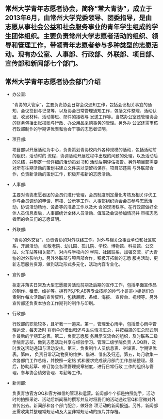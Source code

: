**常州大学青年志愿者协会，简称“常大青协”，成立于2013年6月，由常州大学党委领导、团委指导，是由志愿从事社会公益和社会服务事业的青年学生组成的学生团体组织。主要负责常州大学志愿者活动的组织、领导和管理工作，带领青年志愿者参与多种类型的志愿活动。现有办公室、人事部、行政部、外联部、项目部、宣传部和新闻部七个部门。**
---
## 常州大学青年志愿者协会部门介绍

- 办公室:

  “青协的大管家”，主要负责协会日常会议通知工作，包括会议相关事宜的通知、会议签到与记录等，以及协会日常管理通知工作，包括文件整理、活动认证、收发材料、活动排班、邮件的接收与 发送工作等。当然办公室还管理协会的财务包括出账报账与行政、办公用品采购事务的管理。另外办 公室还需审核行政部制作的学期评优表和协会干事的志愿者证明。

- 项目部:

  项目部以开展活动为中心，负责策划青协校内外各种规模的活动，包括活动前的组织，活动时的 流程，协调活动开展过程中出现的问题的处理，以及活动后的总结，并制定一份详细的活动策划书和 活动后期评估报告。另外项目部需要对所有往期活动的策划书建立文件夹以便留档保存。项目部还需 与外联部合作，负责新活动的策划工作，积极开拓新的志愿活动。

- 人事部:

  主要对青协志愿者团的会员们进行管理，会员制度制定量化考核及相关评优工作与会员调动的申请、审核、公示等工作。人事部组织协会会员参与志愿活动，协调活动场地、设备等的准备工作以及大 会的现场秩序。在行政部做好全体人员信息表后，人事部统计全体人员活动、值班及会议参加情况并 审核志愿者团的会员们的志愿证明。

- 外联部:

  “青协的外交官”，负责青协的对外联络工作。对外与相关企事业单位和社区联系，开展活动， 如敬老院、幼儿园、孤儿院、学校、博物馆、科技馆、公交站、火车站等相关部门，对内与学校内的 学院、社团联系，加强交流，扩大青协的对外影响力。另外外联部与项目部合作，积极开拓新的志愿 服务活动，更新志愿服务资源，做到活动形式多元化，活动内容专业化。

- 宣传部:

  拟定并落实日常及大型志愿服务活动前期及后期的宣传工作，包括平面宣传品的制作、租借、维护等。拥有PS,PR,AE等专业技能的帅气小哥哥小姐姐们负责制作每次活动的宣传资料，包括展牌、条幅、海报、 宣传单、视频等。另外宣传部还负责本协会工作期刊的制作与印刷。

- 行政部:

  行政部的职能较多，且听我一一道来。第一，管理爱心雨伞，包括爱心雨伞管理运营，每天及时 将雨伞的借出归还与丢失情况汇总，并按每周的汇总形式制作最后的学期汇总表。第二，负责志愿服 务展示交流会的组织，及时联系二级学院青志部，做到志愿活动共享与经验学习。管理二级学院负责 人QQ群，及时发送活动通知与活动安排。第三，负责制作人员信息表、空课表、学期评优表。第四， 负责日常活动物资的维护、借进、借出及归还。第五，每月收集一次各部门工作总结，并按照一定格 式和要求完成该月部门工作总结整理。最后，协助起草、修订协会各项管理规章制度，进行日常行政 工作的组织与管理，参与协会绩效管理、考勤等工作。

- 新闻部:

  负责青协官方QQ和官方微信的管理和运营。新闻部个个都是拍照能手，活动时的拍照采访、活动后新闻稿的撰写并及时将我们的活动通过官Q和官微对外宣传出去。新闻部和各个部门配合，做好各 项活动的新闻报道。另外，新闻部还需收集并整理常规活动及大型非常规活动的照片并存档。
